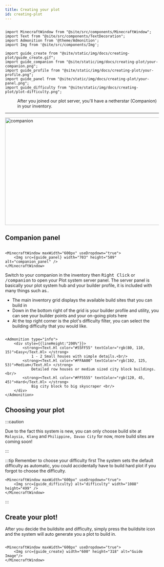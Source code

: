 ```yaml
---
title: Creating your plot
id: creating-plot
---
```


```mdx-code-block

import MinecraftWindow from "@site/src/components/MinecraftWindow";
import Text from "@site/src/components/TextDecoration";
import Admonition from '@theme/Admonition';
import Img from '@site/src/components/Img';

import guide_create from "@site/static/img/docs/creating-plot/guide_create.gif";
import guide_companion from "@site/static/img/docs/creating-plot/your-companion.png";
import guide_profile from "@site/static/img/docs/creating-plot/your-profile.png";
import guide_panel from "@site/static/img/docs/creating-plot/your-panel.png";
import guide_difficulty from "@site/static/img/docs/creating-plot/plot-difficulty.png";

```
<div class="container"><div class="row">
    <div class="col col--6"><dd>After you joined our plot server, you'll have a netherstar (<Text.Hl textColor="#54fcfc">Companion</Text.Hl>) in your inventory.</dd><hr/></div>
    <div class="col col--6"><Img src={guide_companion} alt="companion" width="844" height="352" 
        style={{borderRadius:"6px", transformOrigin:"top center",transform:"scale(0.8)"}} className="item shadow--md" />
    </div>
</div></div>

## Companion panel
```mdx-code-block

<MinecraftWindow maxWidth="600px" useDropdown="true">
    <Img src={guide_panel} width="703" height="509" alt="companion_panel" />
</MinecraftWindow>

```

Switch to your companion in the inventory then <kbd>Right Click</kbd> or <kbd>/companion</kbd> to open your Plot system server panel.
The server panel is basically your plot system hub and your builder profile, it is included with many things such as..
- The main inventory grid displays the available build sites that you can build in
- Down in the bottom right of the grid is your builder profile and utility, you can see your builder points and your on-going plots here
- At the top right corner is the plot's difficulty filter, you can select the building difficulty that you would like.

```mdx-code-block

<Admonition type="info">
    <div style={{lineHeight:"200%"}}>
        <strong><Text.Hl color="#55FF55" textColor="rgb(80, 110, 15)">Easy</Text.Hl> </strong>
            1 - 2 Small houses with simple details.<br/>
        <strong><Text.Hl color="#FFAA00" textColor="rgb(102, 125, 53)">Medium</Text.Hl> </strong> 
            Detailed row houses or medium sized city block buildings.<br/>
        <strong><Text.Hl color="#FF5555" textColor="rgb(120, 45, 45)">Hard</Text.Hl> </strong>
            Big city block to big skyscraper <br/>
    </div>
</Admonition>

```

## Choosing your plot 
:::caution 

Due to the fact this system is new, you can only choose build site at `Malaysia, Klang` and `Philippine, Davao City` for now, more build sites are coming soon!

:::

:::tip Remember to choose your difficulty first
The system sets the default difficulty as automatic, you could accidentally have to build hard plot if you forgot to choose the difficulty.

```mdx-code-block
<MinecraftWindow maxWidth="600px" useDropdown="true">
    <Img src={guide_difficulty} alt="difficulty" width="1088" height="499" />
</MinecraftWindow>
```
:::

## Create your plot!
After you decide the buildsite and difficulty, simply press the buildsite icon and the system will auto generate you a plot to build in.


```mdx-code-block

<MinecraftWindow maxWidth="600px" useDropdown="true">
    <Img src={guide_create} width="600" height="318" alt="Guide Image"/>
</MinecraftWindow>

```
